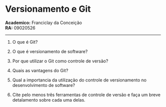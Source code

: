 # Versionamento e Git
 **Academico:** Franciclay da Conceição
 <br>
 **RA:** 09020526
 ***

 1. O que é Git?

 2. O que é versionamento de software?

 3. Por que utilizar o Git como controle de versão?

 4. Quais as vantagens do Git?

 5. Qual a importancia da utilização do controle de versionamento no desenvolvimento de software?

 6. Cite pelo menos três ferramentas de controle de versão e faça um breve detalamento sobre cada uma delas.
  


 

